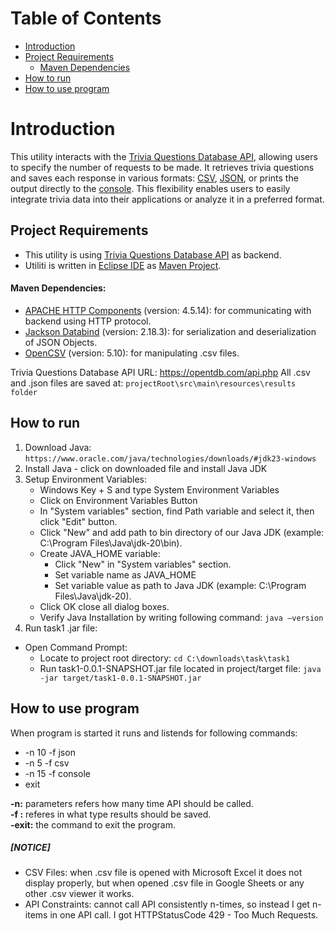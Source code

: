 # Table of Contents
- [Introduction](#introduction)
- [Project Requirements](#project-requirements)
	- [Maven Dependencies](#maven-dependencies)
- [How to run](#how-to-run)
- [How to use program](#how-to-use-program)


# Introduction
This utility interacts with the [Trivia Questions Database API](https://opentdb.com/ "Trivia Questions Database API"), allowing users to specify the number of requests to be made. It retrieves trivia questions and saves each response in various formats: [CSV](https://en.wikipedia.org/wiki/Comma-separated_values "CSV"), [JSON](https://en.wikipedia.org/wiki/JSON "JSON"), or prints the output directly to the [console](https://en.wikipedia.org/wiki/Windows_Console "console"). This flexibility enables users to easily integrate trivia data into their applications or analyze it in a preferred format.

## Project Requirements
- This utility is using [Trivia Questions Database API](https://opentdb.com/ "Trivia Questions Database API") as backend.
- Utiliti is written in [Eclipse IDE](https://eclipseide.org/ "Eclipse IDE") as [Maven Project](https://maven.apache.org/ "Maven Project").

#### Maven Dependencies:
- [APACHE HTTP Components](https://mvnrepository.com/artifact/org.apache.httpcomponents/httpclient/4.5.14 "APACHE HTTP Components") (version: 4.5.14): for communicating with backend using HTTP protocol.
- [Jackson Databind](http://https://mvnrepository.com/artifact/com.fasterxml.jackson.core/jackson-databind/2.18.3 "Jackson Databind") (version: 2.18.3): for serialization and deserialization of JSON Objects.
- [OpenCSV](https://mvnrepository.com/artifact/com.opencsv/opencsv/5.10 "OpenCSV") (version: 5.10): for manipulating .csv files.

Trivia Questions Database API URL: https://opentdb.com/api.php
All .csv and .json files are saved at:
`projectRoot\src\main\resources\results folder`

## How to run
1. Download Java:	
`https://www.oracle.com/java/technologies/downloads/#jdk23-windows`
1. Install Java - click on downloaded file and install Java JDK
1. Setup Environment Variables:
	- Windows Key + S and type System Environment Variables
	- Click on Environment Variables Button
	- In "System variables" section, find Path variable and select it, then click "Edit" button.
	- Click "New" and add path to bin directory of our Java JDK (example: C:\Program Files\Java\jdk-20\bin).
	- Create JAVA_HOME variable:
		- Click "New" in "System variables" section.
		- Set variable name as JAVA_HOME
		- Set variable value as path to Java JDK (example: C:\Program Files\Java\jdk-20).
	- Click OK close all dialog boxes.
	- Verify Java Installation by writing following command:
	`java –version`
1. Run task1 .jar file:
- Open Command Prompt:
	- Locate to project root directory:
	`cd C:\downloads\task\task1`
	- Run task1-0.0.1-SNAPSHOT.jar file located in project/target file:
	`java -jar target/task1-0.0.1-SNAPSHOT.jar`



## How to use program

When program is started it runs and listends for following commands:
-    -n 10 -f json
-    -n 5 -f csv
-    -n 15 -f console
-    exit

**-n:** parameters refers how many time API should be called.<br>
**-f :** referes in what type results should be saved.<br>
**-exit:**  the command to exit the program.<br>


##### [NOTICE]
- CSV Files: when .csv file is opened with Microsoft Excel it does not display properly, but when opened .csv file in Google Sheets or any other .csv viewer it works.
- API Constraints: cannot call API consistently n-times, so instead I get n-items in one API call. I got HTTPStatusCode 429 - Too Much Requests.

